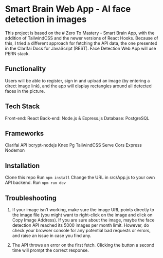 
# Smart Brain Web App - AI face detection in images

This project is based on the # Zero To Mastery - Smart Brain App, with the addition of TailwindCSS and the newer versions of React Hooks.
Because of this, I tried a different approach for fetching the API data, the one presented in the Clarifai Docs for JavaScript (REST).
Face Detection Web App will use PERN stack.

## Functionality

Users will be able to register, sign in and upload an image (by entering a direct image link), and the app will display rectangles around all detected faces in the picture.

## Tech Stack

Front-end: React
Back-end: Node.js & Express.js
Database: PostgreSQL

## Frameworks

Clarifai API
bcrypt-nodejs
Knex
Pg
TailwindCSS
Serve
Cors
Express
Nodemon

## Installation

Clone this repo
Run `npm install`
Change the URL in src/App.js to your own API backend.
Run `npm run dev`

## Troubleshooting

1. If your image isn't working, make sure the image URL points directly to the image file (you might want to right-click on the image and click on Copy Image Address).
If you are sure about the image, maybe the face detection API reached its 5000 images per month limit.
However, do check your browser console for any potential bad requests or errors, and raise an issue in case you find any.

2. The API throws an error on the first fetch. Clicking the button a second time will prompt the correct response.
